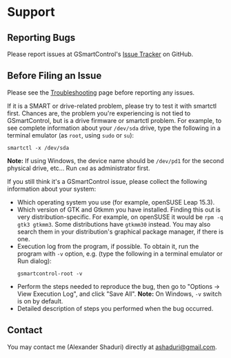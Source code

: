 # Support


## Reporting Bugs

Please report issues at GSmartControl's
[Issue Tracker](https://github.com/ashaduri/gsmartcontrol/issues) on GitHub.


## Before Filing an Issue

Please see the [Troubleshooting](troubleshooting.md) page before reporting any issues.

If it is a SMART or drive-related problem, please try to test it with smartctl first.
Chances are, the problem you're experiencing is not tied to GSmartControl,
but is a drive firmware or smartctl problem. For example, to see complete
information about your `/dev/sda` drive, type the following in a terminal
emulator (as `root`, using `sudo` or `su`):
```
smartctl -x /dev/sda
```
**Note:** If using Windows, the device name should be `/dev/pd1` for the
second physical drive, etc... Run `cmd` as administrator first.

If you still think it's a GSmartControl issue, please collect the following
information about your system:

- Which operating system you use (for example, openSUSE Leap 15.3).
- Which version of GTK and Gtkmm you have installed. Finding this out is very
distribution-specific. For example, on openSUSE it would be `rpm -q gtk3 gtkmm3`.
Some distributions have `gtkmm30` instead. You may also search them in your 
distribution's graphical package manager, if there is one.
- Execution log from the program, if possible. To obtain it, run the program
with `-v` option, e.g. (type the following in a terminal emulator or Run dialog):
    ```
    gsmartcontrol-root -v
    ```
- Perform the steps needed to reproduce the bug, then go to
"Options -> View Execution Log", and click "Save All".
**Note:** On Windows, `-v` switch is on by default.
- Detailed description of steps you performed when the bug occurred.


## Contact
You may contact me (Alexander Shaduri) directly at [ashaduri@gmail.com](mailto:ashaduri@gmail.com).

